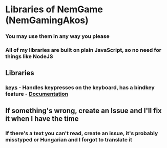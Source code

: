 # Libraries of NemGame (NemGamingAkos)
### You may use them in any way you please
### All of my libraries are built on plain JavaScript, so no need for things like NodeJS
## Libraries
### [keys](libs/keys.js) - Handles keypresses on the keyboard, has a bindkey feature - [Documentation](documentation/keys.md)
## If something's wrong, create an Issue and I'll fix it when I have the time
### If there's a text you can't read, create an issue, it's probably misstyped or Hungarian and I forgot to translate it
